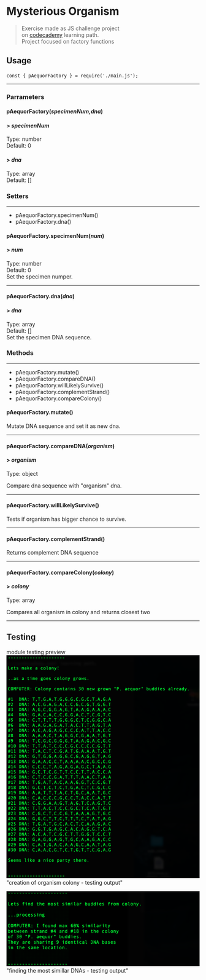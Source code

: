 # Mysterious Organism
> Exercise made as JS challenge project<br/>
on [codecademy](https://codecademy.com) learning path.<br/>
Project focused on factory functions

## Usage
```
const { pAequorFactory } = require('./main.js');
```
---

### Parrameters
#### pAequorFactory(_specimenNum,dna_)

#### > _specimenNum_
Type: number<br/>
Default: 0<br/>

#### > _dna_
Type: array<br/>
Default: []<br/>

### Setters
---
* pAequorFactory.specimenNum()
* pAequorFactory.dna()

#### pAequorFactory.specimenNum(_num_)
#### > _num_
Type: number<br/>
Default: 0<br/>
Set the specimen numper.<br/>

---

#### pAequorFactory.dna(_dna_)
#### > _dna_
Type: array<br/>
Default: []<br/>
Set the specimen DNA sequence.<br/>

### Methods
---
* pAequorFactory.mutate()
* pAequorFactory.compareDNA()
* pAequorFactory.willLikelySurvive()
* pAequorFactory.complementStrand()
* pAequorFactory.compareColony()

#### pAequorFactory.mutate()

Mutate DNA sequence and set it as new dna.<br/>

---

#### pAequorFactory.compareDNA(_organism_)
#### > _organism_
Type: object<br/>

Compare dna sequence with "organism" dna.<br/>

---

#### pAequorFactory.willLikelySurvive()
Tests if organism has bigger chance to survive.<br/>

---

#### pAequorFactory.complementStrand()
Returns complement DNA sequence</br>

---

#### pAequorFactory.compareColony(_colony_)
#### > _colony_
Type: array<br/>

Compares all organism in colony and returns closest two</br>

---


## Testing
module testing preview 
![Code](./public/aqueror-colony.png)"creation of organism colony - testing output"

![Code](./public/aqueror-colony-compare.png)"finding the most simillar DNAs - testing output"